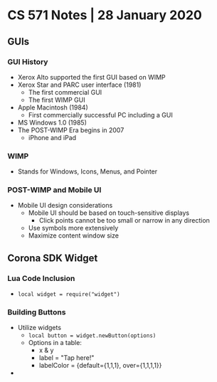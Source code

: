 # CS 571 Notes | 28 January 2020
## GUIs
### GUI History
- Xerox Alto supported the first GUI based on WIMP
- Xerox Star and PARC user interface (1981)
  - The first commercial GUI
  - The first WIMP GUI
- Apple Macintosh (1984)
  - First commercially successful PC including a GUI
- MS Windows 1.0 (1985)
- The POST-WIMP Era begins in 2007
  - iPhone and iPad

### WIMP
- Stands for Windows, Icons, Menus, and Pointer

### POST-WIMP and Mobile UI
- Mobile UI design considerations
  - Mobile UI should be based on touch-sensitive displays
    - Click points cannot be too small or narrow in any direction
  - Use symbols more extensively
  - Maximize content window size

## Corona SDK Widget
### Lua Code Inclusion
- `local widget = require("widget")`

### Building Buttons
- Utilize widgets
  - `local button = widget.newButton(options)`
  - Options in a table:
    - x & y
    - label = "Tap here!"
    - labelColor = {default={1,1,1}, over={1,1,1,1}}
-
